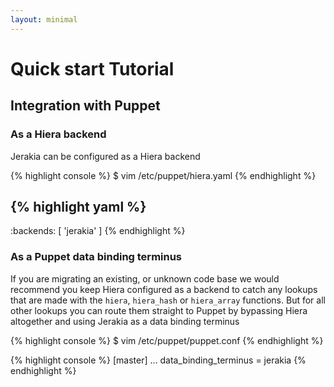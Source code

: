 ```yaml
---
layout: minimal
---
```


# Quick start Tutorial

## Integration with Puppet

### As a Hiera backend

Jerakia can be configured as a Hiera backend

{% highlight console %}
$ vim /etc/puppet/hiera.yaml
{% endhighlight %}

{% highlight yaml %}
---
:backends: [ 'jerakia' ]
{% endhighlight %}

### As a Puppet data binding terminus

If you are migrating an existing, or unknown code base we would recommend you keep Hiera configured as a backend to catch any lookups that are made with the `hiera`, `hiera_hash` or `hiera_array` functions.  But for all other lookups you can route them straight to Puppet by bypassing Hiera altogether and using Jerakia as a data binding terminus



{% highlight console %}
$ vim /etc/puppet/puppet.conf
{% endhighlight %}

{% highlight console %}
[master]
  ...
  data_binding_terminus = jerakia
{% endhighlight %}
